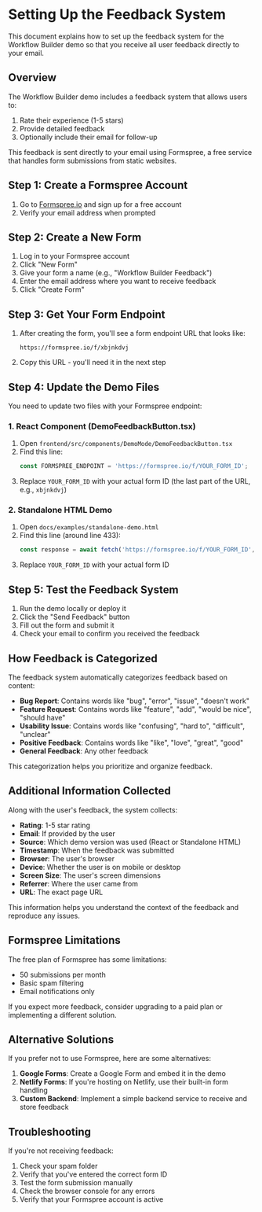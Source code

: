 # Setting Up the Feedback System

This document explains how to set up the feedback system for the Workflow Builder demo so that you receive all user feedback directly to your email.

## Overview

The Workflow Builder demo includes a feedback system that allows users to:

1. Rate their experience (1-5 stars)
2. Provide detailed feedback
3. Optionally include their email for follow-up

This feedback is sent directly to your email using Formspree, a free service that handles form submissions from static websites.

## Step 1: Create a Formspree Account

1. Go to [Formspree.io](https://formspree.io/) and sign up for a free account
2. Verify your email address when prompted

## Step 2: Create a New Form

1. Log in to your Formspree account
2. Click "New Form"
3. Give your form a name (e.g., "Workflow Builder Feedback")
4. Enter the email address where you want to receive feedback
5. Click "Create Form"

## Step 3: Get Your Form Endpoint

1. After creating the form, you'll see a form endpoint URL that looks like:
   ```
   https://formspree.io/f/xbjnkdvj
   ```
2. Copy this URL - you'll need it in the next step

## Step 4: Update the Demo Files

You need to update two files with your Formspree endpoint:

### 1. React Component (DemoFeedbackButton.tsx)

1. Open `frontend/src/components/DemoMode/DemoFeedbackButton.tsx`
2. Find this line:
   ```typescript
   const FORMSPREE_ENDPOINT = 'https://formspree.io/f/YOUR_FORM_ID';
   ```
3. Replace `YOUR_FORM_ID` with your actual form ID (the last part of the URL, e.g., `xbjnkdvj`)

### 2. Standalone HTML Demo

1. Open `docs/examples/standalone-demo.html`
2. Find this line (around line 433):
   ```javascript
   const response = await fetch('https://formspree.io/f/YOUR_FORM_ID', {
   ```
3. Replace `YOUR_FORM_ID` with your actual form ID

## Step 5: Test the Feedback System

1. Run the demo locally or deploy it
2. Click the "Send Feedback" button
3. Fill out the form and submit it
4. Check your email to confirm you received the feedback

## How Feedback is Categorized

The feedback system automatically categorizes feedback based on content:

- **Bug Report**: Contains words like "bug", "error", "issue", "doesn't work"
- **Feature Request**: Contains words like "feature", "add", "would be nice", "should have"
- **Usability Issue**: Contains words like "confusing", "hard to", "difficult", "unclear"
- **Positive Feedback**: Contains words like "like", "love", "great", "good"
- **General Feedback**: Any other feedback

This categorization helps you prioritize and organize feedback.

## Additional Information Collected

Along with the user's feedback, the system collects:

- **Rating**: 1-5 star rating
- **Email**: If provided by the user
- **Source**: Which demo version was used (React or Standalone HTML)
- **Timestamp**: When the feedback was submitted
- **Browser**: The user's browser
- **Device**: Whether the user is on mobile or desktop
- **Screen Size**: The user's screen dimensions
- **Referrer**: Where the user came from
- **URL**: The exact page URL

This information helps you understand the context of the feedback and reproduce any issues.

## Formspree Limitations

The free plan of Formspree has some limitations:

- 50 submissions per month
- Basic spam filtering
- Email notifications only

If you expect more feedback, consider upgrading to a paid plan or implementing a different solution.

## Alternative Solutions

If you prefer not to use Formspree, here are some alternatives:

1. **Google Forms**: Create a Google Form and embed it in the demo
2. **Netlify Forms**: If you're hosting on Netlify, use their built-in form handling
3. **Custom Backend**: Implement a simple backend service to receive and store feedback

## Troubleshooting

If you're not receiving feedback:

1. Check your spam folder
2. Verify that you've entered the correct form ID
3. Test the form submission manually
4. Check the browser console for any errors
5. Verify that your Formspree account is active
